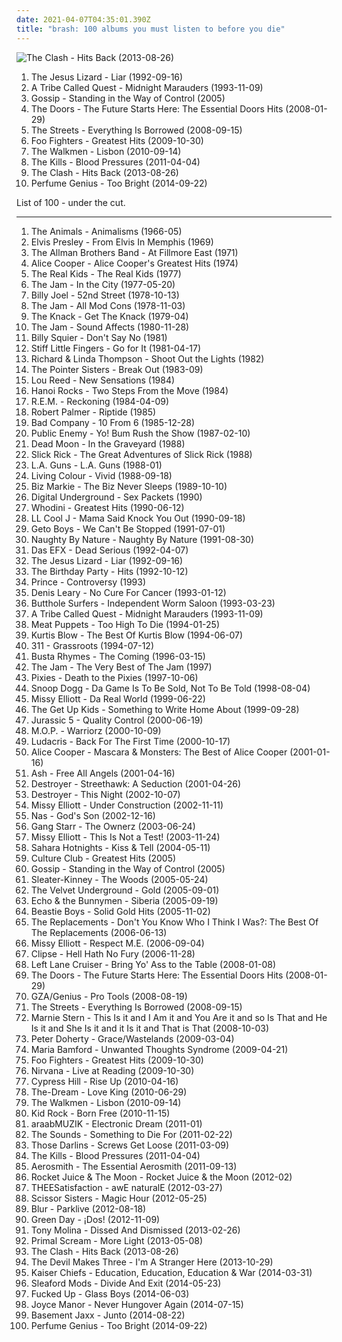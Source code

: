 ```yaml
---
date: 2021-04-07T04:35:01.390Z
title: "brash: 100 albums you must listen to before you die"
---
```

![The Clash - Hits Back (2013-08-26)](http://coverartarchive.org/release/55a541b1-679a-4ccd-a321-e97b254d5f91/6391208591-500.jpg "The Clash - Hits Back (2013-08-26)")
<ol class="albums">
<li data-cover="https://img.discogs.com/wZ1f5ziVacSnZ0-3kb9pgaFEzhU=/fit-in/473x473/filters:strip_icc():format(jpeg):mode_rgb():quality(90)/discogs-images/R-3646830-1338737473-2748.jpeg.jpg" data-tags="noise rock, paranoid, american underground, motivation, energetic, angry, freewheeling, raucous, drinking, detached, manic, harsh, gritty, volatile, visceral, brash, rambunctious, hostile" role="button">The Jesus Lizard - Liar (1992-09-16)</li>
<li data-cover="http://coverartarchive.org/release/0adceade-cc01-498f-a46f-0121c6802d8c/4969333235-500.jpg" data-tags="hip-hop" role="button">A Tribe Called Quest - Midnight Marauders (1993-11-09)</li>
<li data-cover="https://img.discogs.com/pqHGjbiJ-g74HIVrPmjtwynSmVs=/fit-in/600x598/filters:strip_icc():format(jpeg):mode_rgb():quality(90)/discogs-images/R-926857-1186771250.jpeg.jpg" data-tags="indie rock" role="button">Gossip - Standing in the Way of Control (2005)</li>
<li data-cover="http://coverartarchive.org/release/2d4a66b0-c436-4f44-b3d4-29e6e8db8d8c/14954913625-500.jpg" data-tags="rock, hard rock, usa, druggy, album rock, psychedelic, energetic, ominous, passionate, literate, confident, aggressive, menacing, freewheeling, provocative, dramatic, raucous, blues rock, trippy, compilation, 00s, proto-punk, sensual, summery, sexual, nocturnal, brooding, rebellious, the doors, cathartic, rowdy, theatrical, swaggering, angst-ridden, brash, hanging out, bravado, reckless, night driving, am pop, exfandessixties" role="button">The Doors - The Future Starts Here: The Essential Doors Hits (2008-01-29)</li>
<li data-cover="https://img.discogs.com/XoYTjDZ1UfVtQRGBen03ECikX-8=/fit-in/600x584/filters:strip_icc():format(jpeg):mode_rgb():quality(90)/discogs-images/R-3289786-1327107072.jpeg.jpg" data-tags="rap" role="button">The Streets - Everything Is Borrowed (2008-09-15)</li>
<li data-cover="http://coverartarchive.org/release/cd535e76-4821-4738-a1fc-bd835c6ff6bd/1941029803-500.jpg" data-tags="rock, alternative rock" role="button">Foo Fighters - Greatest Hits (2009-10-30)</li>
<li data-cover="https://img.discogs.com/Jo8CRxFlAMEOp8bUNyB3xl161bU=/fit-in/600x597/filters:strip_icc():format(jpeg):mode_rgb():quality(90)/discogs-images/R-2494214-1292538591.jpeg.jpg" data-tags="indie rock" role="button">The Walkmen - Lisbon (2010-09-14)</li>
<li data-cover="http://coverartarchive.org/release/2fdc63e1-b76f-3b85-ad4e-73baaa106a43/3374180506-500.jpg" data-tags="garage rock" role="button">The Kills - Blood Pressures (2011-04-04)</li>
<li data-cover="http://coverartarchive.org/release/55a541b1-679a-4ccd-a321-e97b254d5f91/6391208591-500.jpg" data-tags="punk, revolution, hard rock, energetic, angry, late night, passionate, fierce, intense, fiery, confrontational, earnest, snide, raucous, drinking, road trip, protest, nighttime, rebellious, joy, exuberant, empowerment, cathartic, rowdy, volatile, gutsy, sprawling, british punk, dance-rock, tgif, brash, guys night out, hanging out, reckless, night driving, open road" role="button">The Clash - Hits Back (2013-08-26)</li>
<li data-cover="http://coverartarchive.org/release/b152df81-9311-4f9e-9eb6-659ade6a8c06/8512126596-500.jpg" data-tags="ambient, experimental, chamber pop, art pop" role="button">Perfume Genius - Too Bright (2014-09-22)</li>
</ol>
List of 100 - under the cut.
<!-- more -->

_________________

<ol class="albums">
<li data-cover="https://img.discogs.com/TFaC6svK_nLJaQCGisCkvq_rkwU=/fit-in/600x590/filters:strip_icc():format(jpeg):mode_rgb():quality(90)/discogs-images/R-5042525-1462157250-4131.jpeg.jpg" data-tags="classic rock, 60s, british, blues rock" role="button">
The Animals - Animalisms (1966-05)
</li>
<li data-cover="http://coverartarchive.org/release/afb6a696-a531-4f8a-ac4f-10e976055308/9951938165-500.jpg" data-tags="rock, country, 60s, elvis presley" role="button">
Elvis Presley - From Elvis In Memphis (1969)
</li>
<li data-cover="https://img.discogs.com/mic1l-p28zoqxQguKjabmbJV5Hg=/fit-in/600x519/filters:strip_icc():format(jpeg):mode_rgb():quality(90)/discogs-images/R-9031515-1473598344-7417.mpo.jpg" data-tags="classic rock, southern rock, blues, live, rock, 70s" role="button">
The Allman Brothers Band - At Fillmore East (1971)
</li>
<li data-cover="http://coverartarchive.org/release/904c5a3d-99a5-4087-bce9-0cbe7009b195/5792525507-500.jpg" data-tags="classic rock, hard rock" role="button">
Alice Cooper - Alice Cooper's Greatest Hits (1974)
</li>
<li data-cover="https://img.discogs.com/9zG8vaAuIJzS6sB9WhErPbwIPOA=/fit-in/600x595/filters:strip_icc():format(jpeg):mode_rgb():quality(90)/discogs-images/R-1081082-1480094319-3225.jpeg.jpg" data-tags="classic rock, punk, power pop, driving, energetic, passionate, intense, aggressive, freewheeling, uncompromising, raucous, fun, uplifting, strong, playful, anthemic, powerful, rebellious, rollicking, passion, joyous, humorous, cathartic, bright, motivation, rowdy, messy, american punk, brash, street-smart, hanging out, rambunctious, bravado, extroverted, tough, iveldie best of 1977" role="button">
The Real Kids - The Real Kids (1977)
</li>
<li data-cover="https://img.discogs.com/UUNlY7aGuwzbHB9z-HDvfDa0AZM=/fit-in/599x595/filters:strip_icc():format(jpeg):mode_rgb():quality(90)/discogs-images/R-2880014-1305396308.jpeg.jpg" data-tags="mod revival, punk rock" role="button">
The Jam - In the City (1977-05-20)
</li>
<li data-cover="http://coverartarchive.org/release/07659b32-36b3-4ff8-91c3-7c9edbe6c4a5/1339538879-500.jpg" data-tags="classic rock" role="button">
Billy Joel - 52nd Street (1978-10-13)
</li>
<li data-cover="https://img.discogs.com/7WoO9lL0mpePsn4rAlhus_urvEE=/fit-in/500x498/filters:strip_icc():format(jpeg):mode_rgb():quality(90)/discogs-images/R-4053438-1353689533-6958.jpeg.jpg" data-tags="70s, new wave, mod" role="button">
The Jam - All Mod Cons (1978-11-03)
</li>
<li data-cover="http://coverartarchive.org/release/489e7f56-d73e-3772-9229-c45375da5e5b/7506671171-500.jpg" data-tags="classic rock" role="button">
The Knack - Get The Knack (1979-04)
</li>
<li data-cover="https://img.discogs.com/rJcaqObehxcJXyQV0X9VeNjN6EQ=/fit-in/600x607/filters:strip_icc():format(jpeg):mode_rgb():quality(90)/discogs-images/R-8826545-1515050576-7792.jpeg.jpg" data-tags="new wave, 80s, mod" role="button">
The Jam - Sound Affects (1980-11-28)
</li>
<li data-cover="http://coverartarchive.org/release/9c721b61-71e1-4192-b93c-a9eeae68009e/10474351107-500.jpg" data-tags="classic rock, rock" role="button">
Billy Squier - Don't Say No (1981)
</li>
<li data-cover="https://img.discogs.com/vW0BnpX5f9oEU0IjUaYpPzQzbAQ=/fit-in/599x586/filters:strip_icc():format(jpeg):mode_rgb():quality(90)/discogs-images/R-2266183-1273312918.jpeg.jpg" data-tags="80s, punk, angry, irreverent, intense, menacing, confrontational, raucous, bleak, volatile, visceral, british punk, brash, rambunctious, flashback alternatives, go for it, albums i really want, favorite lp" role="button">
Stiff Little Fingers - Go for It (1981-04-17)
</li>
<li data-cover="https://img.discogs.com/iJoht-GM1PJ17vaicaggcMaEd7s=/fit-in/600x598/filters:strip_icc():format(jpeg):mode_rgb():quality(90)/discogs-images/R-2176551-1360702775-3112.jpeg.jpg" data-tags="80s, folk rock, rs500" role="button">
Richard & Linda Thompson - Shoot Out the Lights (1982)
</li>
<li data-cover="https://img.discogs.com/33a620ae6425365d843d42ad7be3e508af29bee3/images/spacer.gif" data-tags="80s, r&b, post-disco" role="button">
The Pointer Sisters - Break Out (1983-09)
</li>
<li data-cover="https://img.discogs.com/caUGzB28LZRoCVHzY8K4ndFRrgU=/fit-in/600x935/filters:strip_icc():format(jpeg):mode_rgb():quality(90)/discogs-images/R-15722309-1596684649-9108.jpeg.jpg" data-tags="rock, 80s, hard rock, album rock, romantic, passionate, intense, confident, aggressive, freewheeling, cerebral, lou reed, rollicking, witty, brash, street-smart" role="button">
Lou Reed - New Sensations (1984)
</li>
<li data-cover="https://img.discogs.com/r0ak_Yh6xKRBcUUns0L0D4JhhBg=/fit-in/500x500/filters:strip_icc():format(jpeg):mode_rgb():quality(90)/discogs-images/R-2107356-1264386999.jpeg.jpg" data-tags="80s, glam rock, hard rock" role="button">
Hanoi Rocks - Two Steps From the Move (1984)
</li>
<li data-cover="http://coverartarchive.org/release/de648d37-7c2d-3736-aa58-96c6063a2bc5/16234492222-500.jpg" data-tags="80s, alternative rock, indie" role="button">
R.E.M. - Reckoning (1984-04-09)
</li>
<li data-cover="https://img.discogs.com/JbDOJ-lPd8GLyo26dkqZD_9pdA4=/fit-in/600x599/filters:strip_icc():format(jpeg):mode_rgb():quality(90)/discogs-images/R-2533200-1572403506-7379.jpeg.jpg" data-tags="robert palmer" role="button">
Robert Palmer - Riptide (1985)
</li>
<li data-cover="https://img.discogs.com/vNqINMqrGi8MTs0BB_OtueNn8_c=/fit-in/600x588/filters:strip_icc():format(jpeg):mode_rgb():quality(90)/discogs-images/R-10942345-1506914930-9780.jpeg.jpg" data-tags="classic rock, hard rock, bad company" role="button">
Bad Company - 10 From 6 (1985-12-28)
</li>
<li data-cover="http://coverartarchive.org/release/38f354d3-7148-41ae-96d3-8574a9c71287/14748841978-500.jpg" data-tags="hip-hop, east coast rap, rap" role="button">
Public Enemy - Yo! Bum Rush the Show (1987-02-10)
</li>
<li data-cover="http://coverartarchive.org/release/a93c3163-90af-44cf-82bf-deacfdad55b6/18142550474-500.jpg" data-tags="indie rock, garage rock revival, searching, garage rock, intense, aggressive, menacing, confrontational, garage, yearning, garage punk, punk blues, spring, bitter, brooding, happiness, harsh, bleak, cathartic, volatile, visceral, urgent, angst-ridden, brash, destiny, victory, starting out, pogge" role="button">
Dead Moon - In the Graveyard (1988)
</li>
<li data-cover="http://coverartarchive.org/release/44eb139f-abd1-4c92-8b2d-29b416c0315b/2179533989-500.jpg" data-tags="golden age hip hop" role="button">
Slick Rick - The Great Adventures of Slick Rick (1988)
</li>
<li data-cover="https://img.discogs.com/FKTGAQvwr4FJf0yvNyk0VOsbtX8=/fit-in/600x584/filters:strip_icc():format(jpeg):mode_rgb():quality(90)/discogs-images/R-808145-1357517035-3919.jpeg.jpg" data-tags="hair metal, glam metal" role="button">
L.A. Guns - L.A. Guns (1988-01)
</li>
<li data-cover="http://coverartarchive.org/release/245c9588-b4f8-33df-98f4-4b29b3775916/11571156452-500.jpg" data-tags="hard rock, 80s" role="button">
Living Colour - Vivid (1988-09-18)
</li>
<li data-cover="http://coverartarchive.org/release/28891417-ec89-31df-9b4f-181f04c915be/9518330602-500.jpg" data-tags="hip-hop, east coast rap" role="button">
Biz Markie - The Biz Never Sleeps (1989-10-10)
</li>
<li data-cover="https://img.discogs.com/ONiXFykEvGzimEVKa81GZgUfR1U=/fit-in/600x600/filters:strip_icc():format(jpeg):mode_rgb():quality(90)/discogs-images/R-387597-1445700059-9212.jpeg.jpg" data-tags="west coast rap, alternative hip hop, golden age hip hop, hip hop" role="button">
Digital Underground - Sex Packets (1990)
</li>
<li data-cover="https://img.discogs.com/OgxUCQkxhj8POjIBQZzR8OkxmBY=/fit-in/600x600/filters:strip_icc():format(jpeg):mode_rgb():quality(90)/discogs-images/R-6934657-1429871805-2707.jpeg.jpg" data-tags="hip-hop, rap, gangsta rap" role="button">
Whodini - Greatest Hits (1990-06-12)
</li>
<li data-cover="http://coverartarchive.org/release/d012b269-86de-4a3e-9d7c-5d0ab45a633b/23499818550-500.jpg" data-tags="golden age hip hop" role="button">
LL Cool J - Mama Said Knock You Out (1990-09-18)
</li>
<li data-cover="http://coverartarchive.org/release/cfd9ca32-2709-43bc-9cab-f4ebe02d284a/15950998521-500.jpg" data-tags="gangsta rap, southern rap" role="button">
Geto Boys - We Can't Be Stopped (1991-07-01)
</li>
<li data-cover="http://coverartarchive.org/release/4787bb54-a53f-4a0a-b80e-5df0b44e271f/4765095514-500.jpg" data-tags="east coast hip hop, rap" role="button">
Naughty By Nature - Naughty By Nature (1991-08-30)
</li>
<li data-cover="https://img.discogs.com/162722db579554db812b537fc8fbe8021fb40203/images/spacer.gif" data-tags="hip-hop, rap" role="button">
Das EFX - Dead Serious (1992-04-07)
</li>
<li data-cover="https://img.discogs.com/wZ1f5ziVacSnZ0-3kb9pgaFEzhU=/fit-in/473x473/filters:strip_icc():format(jpeg):mode_rgb():quality(90)/discogs-images/R-3646830-1338737473-2748.jpeg.jpg" data-tags="noise rock, paranoid, american underground, motivation, energetic, angry, freewheeling, raucous, drinking, detached, manic, harsh, gritty, volatile, visceral, brash, rambunctious, hostile" role="button">
The Jesus Lizard - Liar (1992-09-16)
</li>
<li data-cover="https://img.discogs.com/tewhUQoLvgxCzXjgPlPDykVisKk=/fit-in/575x583/filters:strip_icc():format(jpeg):mode_rgb():quality(90)/discogs-images/R-5704534-1400418492-5995.jpeg.jpg" data-tags="post-punk" role="button">
The Birthday Party - Hits (1992-10-12)
</li>
<li data-cover="https://img.discogs.com/1L3F6UEIUzzI61DUFSNRtrzfWec=/fit-in/574x582/filters:strip_icc():format(jpeg):mode_rgb():quality(90)/discogs-images/R-1328967-1361784708-6869.jpeg.jpg" data-tags="funk, 80s, prince" role="button">
Prince - Controversy (1993)
</li>
<li data-cover="http://coverartarchive.org/release/e54f5104-4087-478a-85af-77033fbdbe7e/8306558791-500.jpg" data-tags="comedy" role="button">
Denis Leary - No Cure For Cancer (1993-01-12)
</li>
<li data-cover="http://coverartarchive.org/release/617e6155-432c-4c95-a9ab-b78e1c7838c2/11841421329-500.jpg" data-tags="rock, alternative rock, alternative, psychedelic" role="button">
Butthole Surfers - Independent Worm Saloon (1993-03-23)
</li>
<li data-cover="http://coverartarchive.org/release/0adceade-cc01-498f-a46f-0121c6802d8c/4969333235-500.jpg" data-tags="hip-hop" role="button">
A Tribe Called Quest - Midnight Marauders (1993-11-09)
</li>
<li data-cover="http://coverartarchive.org/release/767c1710-27aa-491b-8145-112d42e198ed/18894008778-500.jpg" data-tags="90s, grunge, alternative rock" role="button">
Meat Puppets - Too High To Die (1994-01-25)
</li>
<li data-cover="https://img.discogs.com/YgpHNzX8N5naVrHQJJN-Eo7SfKk=/fit-in/477x469/filters:strip_icc():format(jpeg):mode_rgb():quality(90)/discogs-images/R-8251321-1499979577-8542.png.jpg" data-tags="rap" role="button">
Kurtis Blow - The Best Of Kurtis Blow (1994-06-07)
</li>
<li data-cover="http://coverartarchive.org/release/31393df7-4500-42f4-a7e3-01a8894793b4/5597540729-500.jpg" data-tags="rock, alternative rock" role="button">
311 - Grassroots (1994-07-12)
</li>
<li data-cover="https://img.discogs.com/Ep2WBbInbC2bG8xoeU1wQAib4BE=/fit-in/600x507/filters:strip_icc():format(jpeg):mode_rgb():quality(90)/discogs-images/R-9271053-1508447984-8509.jpeg.jpg" data-tags="rap, hip-hop" role="button">
Busta Rhymes - The Coming (1996-03-15)
</li>
<li data-cover="http://coverartarchive.org/release/c15b933d-04b1-46f5-ae32-2eeffebd652a/28714176915-500.jpg" data-tags="punk" role="button">
The Jam - The Very Best of The Jam (1997)
</li>
<li data-cover="http://coverartarchive.org/release/51413ed2-fae9-47f2-9759-b0b98434836c/1156807663-500.jpg" data-tags="alternative rock" role="button">
Pixies - Death to the Pixies (1997-10-06)
</li>
<li data-cover="http://coverartarchive.org/release/2ec884ec-d981-4a4c-bc3b-319b6b51bd14/5062349866-500.jpg" data-tags="hip-hop, rap, g-funk" role="button">
Snoop Dogg - Da Game Is To Be Sold, Not To Be Told (1998-08-04)
</li>
<li data-cover="http://coverartarchive.org/release/426024e9-b577-4c17-99bd-7ef680dc5c6f/28555260475-500.jpg" data-tags="rap" role="button">
Missy Elliott - Da Real World (1999-06-22)
</li>
<li data-cover="http://coverartarchive.org/release/011310b5-57b5-416e-8331-9bc134f6fbc8/3366913620-500.jpg" data-tags="emo" role="button">
The Get Up Kids - Something to Write Home About (1999-09-28)
</li>
<li data-cover="http://coverartarchive.org/release/0a99dfdc-ae96-4a2d-86fe-0463445c8e8f/9828533799-500.jpg" data-tags="hip-hop" role="button">
Jurassic 5 - Quality Control (2000-06-19)
</li>
<li data-cover="http://coverartarchive.org/release/a068c614-f7a2-30c4-b292-4d6d19fb3694/2978486006-500.jpg" data-tags="rap" role="button">
M.O.P. - Warriorz (2000-10-09)
</li>
<li data-cover="http://coverartarchive.org/release/38f4062d-8162-4044-b4d2-645858b6cc56/2729959140-500.jpg" data-tags="rap" role="button">
Ludacris - Back For The First Time (2000-10-17)
</li>
<li data-cover="https://img.discogs.com/Xm9A1eLAWairRgmfudgnDW3dioY=/fit-in/600x904/filters:strip_icc():format(jpeg):mode_rgb():quality(90)/discogs-images/R-12147912-1529259828-8515.jpeg.jpg" data-tags="heavy metal, hard rock" role="button">
Alice Cooper - Mascara & Monsters: The Best of Alice Cooper (2001-01-16)
</li>
<li data-cover="https://img.discogs.com/YDvqhC98v5EDTS-U9YhXljYVguE=/fit-in/556x490/filters:strip_icc():format(jpeg):mode_rgb():quality(90)/discogs-images/R-726476-1192114222.jpeg.jpg" data-tags="rock" role="button">
Ash - Free All Angels (2001-04-16)
</li>
<li data-cover="https://img.discogs.com/nhSSbBGCHt-vCasZukQpBin2kns=/fit-in/200x200/filters:strip_icc():format(jpeg):mode_rgb():quality(90)/discogs-images/R-3049050-1313331841.jpeg.jpg" data-tags="canadian, 00s" role="button">
Destroyer - Streethawk: A Seduction (2001-04-26)
</li>
<li data-cover="http://coverartarchive.org/release/d88a15db-cf48-48e9-9bcb-ec95d119f271/15824149491-500.jpg" data-tags="canadian" role="button">
Destroyer - This Night (2002-10-07)
</li>
<li data-cover="http://coverartarchive.org/release/6a9eed90-52b8-3b50-a04b-a7f0370ca32c/23646585321-500.jpg" data-tags="rap, hip-hop" role="button">
Missy Elliott - Under Construction (2002-11-11)
</li>
<li data-cover="https://img.discogs.com/e9bP78FudkC0nkWRFNQUy38QDF0=/fit-in/600x602/filters:strip_icc():format(jpeg):mode_rgb():quality(90)/discogs-images/R-328103-1262865321.jpeg.jpg" data-tags="rap" role="button">
Nas - God's Son (2002-12-16)
</li>
<li data-cover="http://coverartarchive.org/release/20480e5c-369a-442f-b39f-9c14a83a4cdf/3798919747-500.jpg" data-tags="hip-hop, hip hop" role="button">
Gang Starr - The Ownerz (2003-06-24)
</li>
<li data-cover="http://coverartarchive.org/release/ecc89278-62fa-3280-9a8d-4ae65ef4242c/21152590712-500.jpg" data-tags="rap, rnb, hip-hop, missy elliott" role="button">
Missy Elliott - This Is Not a Test! (2003-11-24)
</li>
<li data-cover="http://coverartarchive.org/release/ad735a32-1fe2-4742-8d73-4dfa77b08e60/9033346165-500.jpg" data-tags="rock, indie rock" role="button">
Sahara Hotnights - Kiss & Tell (2004-05-11)
</li>
<li data-cover="http://coverartarchive.org/release/7cc98f14-12d5-46af-a21a-f14f8704ea70/22919680315-500.jpg" data-tags="soul, happy, blue-eyed soul, new wave, romantic, energetic, reflective, whimsical, club, cheerful, gentle, dramatic, bittersweet, fun, sophisticated, warm, playful, relaxation, partying, comfort, happiness, joy, wistful, joyous, campy, bright, good times, refined, stylish, theatrical, plaintive, girls night out, tgif, brash, at the office, do you really want to hurt me" role="button">
Culture Club - Greatest Hits (2005)
</li>
<li data-cover="https://img.discogs.com/pqHGjbiJ-g74HIVrPmjtwynSmVs=/fit-in/600x598/filters:strip_icc():format(jpeg):mode_rgb():quality(90)/discogs-images/R-926857-1186771250.jpeg.jpg" data-tags="indie rock" role="button">
Gossip - Standing in the Way of Control (2005)
</li>
<li data-cover="http://coverartarchive.org/release/75a61f20-20f4-3255-a890-b4868ba2e169/8845794719-500.jpg" data-tags="indie, rock, alternative rock, indie rock" role="button">
Sleater-Kinney - The Woods (2005-05-24)
</li>
<li data-cover="http://coverartarchive.org/release/5cf70c86-0d14-4929-81dc-82b7a60fbc0d/15137264095-500.jpg" data-tags="p w n d" role="button">
The Velvet Underground - Gold (2005-09-01)
</li>
<li data-cover="http://coverartarchive.org/release/b4f84604-4903-3209-9d74-4228543297c6/22963410399-500.jpg" data-tags="neo-psychedelia, alternative pop/ rock" role="button">
Echo & the Bunnymen - Siberia (2005-09-19)
</li>
<li data-cover="https://img.discogs.com/ST9KW2ZxU6UQkbvAd0tmQkWjtsg=/fit-in/541x490/filters:strip_icc():format(jpeg):mode_rgb():quality(90)/discogs-images/R-8894620-1470968847-7555.jpeg.jpg" data-tags="hip-hop" role="button">
Beastie Boys - Solid Gold Hits (2005-11-02)
</li>
<li data-cover="http://coverartarchive.org/release/eab06683-0a36-4897-85b4-07e363a6769d/13095340713-500.jpg" data-tags="hard rock, college rock, jangle pop, reflective, melancholy, irreverent, aggressive, freewheeling, wry, bittersweet, intimate, raucous, yearning, sleazy, silly, poignant, american underground, bitter, rebellious, wistful, rollicking, exuberant, rowdy, volatile, ramshackle, messy, angst-ridden, brash, rambunctious, reckless, iveldie albums" role="button">
The Replacements - Don't You Know Who I Think I Was?: The Best Of The Replacements (2006-06-13)
</li>
<li data-cover="http://coverartarchive.org/release/8ef85275-d18a-43c5-85c6-462c80efd7d9/17201611369-500.jpg" data-tags="hip-hop, urban, pop, rap, dance" role="button">
Missy Elliott - Respect M.E. (2006-09-04)
</li>
<li data-cover="https://img.discogs.com/-XnFkV2hRHI2Iu3E3Kb1jH9Y0eM=/fit-in/600x600/filters:strip_icc():format(jpeg):mode_rgb():quality(90)/discogs-images/R-845159-1269046384.jpeg.jpg" data-tags="hip-hop, neptunes, rap" role="button">
Clipse - Hell Hath No Fury (2006-11-28)
</li>
<li data-cover="http://coverartarchive.org/release/430447b5-e207-4637-90c4-d7c8cccdb3f9/7965367982-500.jpg" data-tags="blues, energetic, crunchy, intense, aggressive, fiery, confrontational, dramatic, raucous, drinking, punk blues, road trip, rebellious, rollicking, gritty, rowdy, volatile, gutsy, lively, visceral, ramshackle, messy, boisterous, brash, guys night out, street-smart, hanging out, rambunctious, reckless, soundweave, dirtiest wall of surround sound ever" role="button">
Left Lane Cruiser - Bring Yo' Ass to the Table (2008-01-08)
</li>
<li data-cover="http://coverartarchive.org/release/2d4a66b0-c436-4f44-b3d4-29e6e8db8d8c/14954913625-500.jpg" data-tags="rock, hard rock, usa, druggy, album rock, psychedelic, energetic, ominous, passionate, literate, confident, aggressive, menacing, freewheeling, provocative, dramatic, raucous, blues rock, trippy, compilation, 00s, proto-punk, sensual, summery, sexual, nocturnal, brooding, rebellious, the doors, cathartic, rowdy, theatrical, swaggering, angst-ridden, brash, hanging out, bravado, reckless, night driving, am pop, exfandessixties" role="button">
The Doors - The Future Starts Here: The Essential Doors Hits (2008-01-29)
</li>
<li data-cover="http://coverartarchive.org/release/e1e4028a-cfc4-4ce8-ad70-2105059b4ea7/4436431630-500.jpg" data-tags="hip-hop, rap" role="button">
GZA/Genius - Pro Tools (2008-08-19)
</li>
<li data-cover="https://img.discogs.com/XoYTjDZ1UfVtQRGBen03ECikX-8=/fit-in/600x584/filters:strip_icc():format(jpeg):mode_rgb():quality(90)/discogs-images/R-3289786-1327107072.jpeg.jpg" data-tags="rap" role="button">
The Streets - Everything Is Borrowed (2008-09-15)
</li>
<li data-cover="http://coverartarchive.org/release/f2d8c10d-4c70-482c-b913-50550fc6d4c4/3813953556-500.jpg" data-tags="math rock, experimental, indie pop, indie rock, quirky, energetic, literate, irreverent, intense, confident, fiery, raucous, fun, 00s, playful, sweet, math pop, revolutionary, repeat, sprawling, brash, ambitious, knotty, zach hill on the kit, math rap" role="button">
Marnie Stern - This Is it and I Am it and You Are it and so Is That and He Is it and She Is it and it Is it and That is That (2008-10-03)
</li>
<li data-cover="https://img.discogs.com/hPBi_tvsKOpa0IUmtVzQtKYmGgY=/fit-in/600x589/filters:strip_icc():format(jpeg):mode_rgb():quality(90)/discogs-images/R-13487694-1555161652-4877.jpeg.jpg" data-tags="rock, british, indie rock, 00s" role="button">
Peter Doherty - Grace/Wastelands (2009-03-04)
</li>
<li data-cover="http://coverartarchive.org/release/21637376-f186-3ce5-afa7-614f26180e8b/25421464003-500.jpg" data-tags="quirky, irreverent, comedy, fun, playful, standup comedy, campy, humorous, brash, outrageous, mischief, favorite comedy albums" role="button">
Maria Bamford - Unwanted Thoughts Syndrome (2009-04-21)
</li>
<li data-cover="http://coverartarchive.org/release/cd535e76-4821-4738-a1fc-bd835c6ff6bd/1941029803-500.jpg" data-tags="rock, alternative rock" role="button">
Foo Fighters - Greatest Hits (2009-10-30)
</li>
<li data-cover="https://img.discogs.com/F7kAv-USBoD_V75FxbB-pJnbkJM=/fit-in/450x614/filters:strip_icc():format(jpeg):mode_rgb():quality(90)/discogs-images/R-2369487-1280026294.jpeg.jpg" data-tags="grunge, live" role="button">
Nirvana - Live at Reading (2009-10-30)
</li>
<li data-cover="http://coverartarchive.org/release/f6f6704a-1bd1-4fa8-9acd-e340e669e48a/23246348312-500.jpg" data-tags="hip hop, hip-hop" role="button">
Cypress Hill - Rise Up (2010-04-16)
</li>
<li data-cover="http://coverartarchive.org/release/29ac5333-ca58-4f74-861f-84c8b85d17d7/28777290150-500.jpg" data-tags="rnb" role="button">
The-Dream - Love King (2010-06-29)
</li>
<li data-cover="https://img.discogs.com/Jo8CRxFlAMEOp8bUNyB3xl161bU=/fit-in/600x597/filters:strip_icc():format(jpeg):mode_rgb():quality(90)/discogs-images/R-2494214-1292538591.jpeg.jpg" data-tags="indie rock" role="button">
The Walkmen - Lisbon (2010-09-14)
</li>
<li data-cover="http://coverartarchive.org/release/0e2946e1-a9a5-44be-8308-c8486726f2ab/21158108480-500.jpg" data-tags="fuck me daddy" role="button">
Kid Rock - Born Free (2010-11-15)
</li>
<li data-cover="https://img.discogs.com/c1ZMbrBIJGu3HhQOaJBawIoDJQw=/fit-in/600x600/filters:strip_icc():format(jpeg):mode_rgb():quality(90)/discogs-images/R-3154062-1318245920.jpeg.jpg" data-tags="trance, electronic" role="button">
araabMUZIK - Electronic Dream (2011-01)
</li>
<li data-cover="https://img.discogs.com/Is_8wIzreaiToVfCOsdOJOmBupM=/fit-in/600x600/filters:strip_icc():format(jpeg):mode_rgb():quality(90)/discogs-images/R-2802792-1301711040.jpeg.jpg" data-tags="new wave" role="button">
The Sounds - Something to Die For (2011-02-22)
</li>
<li data-cover="https://img.discogs.com/mATVZH7mUI6F402DQkW0zJMvNKs=/fit-in/288x288/filters:strip_icc():format(jpeg):mode_rgb():quality(90)/discogs-images/R-2906361-1306648453.jpeg.jpg" data-tags="indie rock, energetic, passionate, intense, aggressive, earnest, raucous, earthy, fun, strong, drinking, garage punk, playful, partying, exuberant, campy, volatile, swaggering, lively, ramshackle, plaintive, brash, rambunctious, need, gleeful, mischief" role="button">
Those Darlins - Screws Get Loose (2011-03-09)
</li>
<li data-cover="http://coverartarchive.org/release/2fdc63e1-b76f-3b85-ad4e-73baaa106a43/3374180506-500.jpg" data-tags="garage rock" role="button">
The Kills - Blood Pressures (2011-04-04)
</li>
<li data-cover="http://coverartarchive.org/release/8a301bbe-ec95-4cc8-bc33-cce9c3a7479f/10041731004-500.jpg" data-tags="hard rock" role="button">
Aerosmith - The Essential Aerosmith (2011-09-13)
</li>
<li data-cover="https://img.discogs.com/tE5bWqemCMhdoP5NuzcHKOTgc4E=/fit-in/300x300/filters:strip_icc():format(jpeg):mode_rgb():quality(90)/discogs-images/R-3500269-1332885357.jpeg.jpg" data-tags="funk, atmospheric, late night, summer, afrobeat, freewheeling, earthy, fun, 10s, summery, nocturnal, international, afro-beat, pulsing, brash, hanging out, night driving, kinetic, collabs, brassy, small gathering, honest jons records, african traditions, self-titled album" role="button">
Rocket Juice & The Moon - Rocket Juice & the Moon (2012-02)
</li>
<li data-cover="http://coverartarchive.org/release/a770df1f-6401-41fe-b59c-e9a101062158/2987321136-500.jpg" data-tags="hip hop, soul, searching, atmospheric, late night, uncompromising, introspection, reflection, uplifting, cerebral, neo-soul, sub pop, sparse, solitude, alternative rap, rebellious, enigmatic, defiant, empowerment, experimental hip-hop, brash, street-smart, hanging out, knotty, scattered, left-field rap" role="button">
THEESatisfaction - awE naturalE (2012-03-27)
</li>
<li data-cover="http://coverartarchive.org/release/ed4ef585-6abe-4a3e-a4d3-6206589b3633/28652812232-500.jpg" data-tags="pop" role="button">
Scissor Sisters - Magic Hour (2012-05-25)
</li>
<li data-cover="http://coverartarchive.org/release/3fe92de6-0681-467c-a298-69e4ed636755/6493547356-500.jpg" data-tags="alternative rock, britpop, quirky, energetic, reflective, atmospheric, whimsical, summer, literate, melancholy, irreverent, rainy day, freewheeling, wry, bittersweet, reflection, eerie, raucous, fun, complex, live, drinking, precious, poignant, road trip, playful, sunday afternoon, partying, summery, imagination, rollicking, celebratory, witty, exuberant, campy, bright, sarcastic, live album, lively, tgif, boisterous, brash, open road, gleeful, my cd collection, tugs at me heart strings,  alternative,  alternative rock,  british,  pop rock,  male vocalists" role="button">
Blur - Parklive (2012-08-18)
</li>
<li data-cover="https://img.discogs.com/8MENgs-1fKih__kLAYDh2frkR_Q=/fit-in/300x262/filters:strip_icc():format(jpeg):mode_rgb():quality(90)/discogs-images/R-9648257-1484172506-8286.jpeg.jpg" data-tags="punk rock, pop punk" role="button">
Green Day - ¡Dos! (2012-11-09)
</li>
<li data-cover="https://img.discogs.com/GBHOMiTuLyKfGORDE2lqjjtJvY8=/fit-in/600x600/filters:strip_icc():format(jpeg):mode_rgb():quality(90)/discogs-images/R-4327813-1557855326-6876.jpeg.jpg" data-tags="indie pop, indie rock, energetic, reflective, noise pop, gentle, confident, freewheeling, raucous, fun, warm, playful, youth, spring, summery, witty, exuberant, disappointment, lively, sprawling, long walk, brash, hanging out, rambunctious, innocent, starry sky" role="button">
Tony Molina - Dissed And Dismissed (2013-02-26)
</li>
<li data-cover="http://coverartarchive.org/release/698ce3c2-e84b-4e85-b60b-1e0cb25969f0/14501283915-500.jpg" data-tags="alternative dance, neo-psychedelia" role="button">
Primal Scream - More Light (2013-05-08)
</li>
<li data-cover="http://coverartarchive.org/release/55a541b1-679a-4ccd-a321-e97b254d5f91/6391208591-500.jpg" data-tags="punk, revolution, hard rock, energetic, angry, late night, passionate, fierce, intense, fiery, confrontational, earnest, snide, raucous, drinking, road trip, protest, nighttime, rebellious, joy, exuberant, empowerment, cathartic, rowdy, volatile, gutsy, sprawling, british punk, dance-rock, tgif, brash, guys night out, hanging out, reckless, night driving, open road" role="button">
The Clash - Hits Back (2013-08-26)
</li>
<li data-cover="http://coverartarchive.org/release/c5b12d94-ad04-4e99-bb6b-9104a7ecb0ee/5693013576-500.jpg" data-tags="country, folk, literate, alt-country, rainy day, confident, earnest, wry, dramatic, uplifting, country-folk, playful, autumn, 2010s, imagination, witty, exuberant, carefree, lively, neo-traditional folk, maverick, brash, street-smart, hanging out, rambunctious, mischief, 2013 albums" role="button">
The Devil Makes Three - I'm A Stranger Here (2013-10-29)
</li>
<li data-cover="https://img.discogs.com/B8fNe0Std0KTC4YJ5lxx0_l-DgQ=/fit-in/600x600/filters:strip_icc():format(jpeg):mode_rgb():quality(90)/discogs-images/R-6424434-1418882682-5706.jpeg.jpg" data-tags="indie rock, british" role="button">
Kaiser Chiefs - Education, Education, Education & War (2014-03-31)
</li>
<li data-cover="http://coverartarchive.org/release/3b8f2b17-4e04-46e3-aa57-19be9b9f7e4e/7532759610-500.jpg" data-tags="indie rock, post-punk, energetic, angry, irreverent, fierce, aggressive, confrontational, freewheeling, provocative, snide, raucous, flowing, vulgar, rebellious, word play, rollicking, witty, cathartic, gritty, unsettling, sarcastic, gutsy, visceral, savage, angst-ridden, maverick, brash, guys night out, street-smart, hanging out, bravado, extroverted, tough, animated, everyday life, outraged, city life, brassy, harbinger sound, belligerent, just cant hate enough, world view" role="button">
Sleaford Mods - Divide And Exit (2014-05-23)
</li>
<li data-cover="http://coverartarchive.org/release/64d09ddc-daf5-4ed3-9ecf-d949f951fada/7514082952-500.jpg" data-tags="revolution, indie rock, post-rock, reflective, literate, aggressive, fiery, provocative, uncompromising, dramatic, raucous, post-hardcore, cerebral, rebellious, matador records, eccentric, volatile, gutsy, visceral, ramshackle, maverick, brash, rambunctious, outrageous, reckless, nihilistic" role="button">
Fucked Up - Glass Boys (2014-06-03)
</li>
<li data-cover="http://coverartarchive.org/release/a6b275f9-8b57-4668-a9cc-d0fe76effcd1/20840907999-500.jpg" data-tags="emo, pop punk" role="button">
Joyce Manor - Never Hungover Again (2014-07-15)
</li>
<li data-cover="http://coverartarchive.org/release/ba6f8fb6-5394-4160-8a9d-73504c2d3cfa/8169040089-500.jpg" data-tags="electronica, house, progressive house, left-field house" role="button">
Basement Jaxx - Junto (2014-08-22)
</li>
<li data-cover="http://coverartarchive.org/release/b152df81-9311-4f9e-9eb6-659ade6a8c06/8512126596-500.jpg" data-tags="ambient, experimental, chamber pop, art pop" role="button">
Perfume Genius - Too Bright (2014-09-22)
</li>
</ol>
